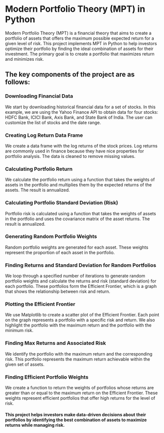 # Modern Portfolio Theory (MPT) in Python
Modern Portfolio Theory (MPT) is a financial theory that aims to create a portfolio of assets that offers the maximum possible expected return for a given level of risk. 
This project implements MPT in Python to help investors optimize their portfolio by finding the ideal combination of assets for their investment. 
The primary goal is to create a portfolio that maximizes return and minimizes risk. 

## The key components of the project are as follows:

### Downloading Financial Data
We start by downloading historical financial data for a set of stocks. In this example, we are using the Yahoo Finance API to obtain data for four stocks: HDFC Bank, ICICI Bank, Axis Bank, and State Bank of India. The user can customize the list of stocks and the date range.

### Creating Log Return Data Frame
We create a data frame with the log returns of the stock prices. Log returns are commonly used in finance because they have nice properties for portfolio analysis. The data is cleaned to remove missing values.

### Calculating Portfolio Return
We calculate the portfolio return using a function that takes the weights of assets in the portfolio and multiplies them by the expected returns of the assets. The result is annualized.

### Calculating Portfolio Standard Deviation (Risk)
Portfolio risk is calculated using a function that takes the weights of assets in the portfolio and uses the covariance matrix of the asset returns. The result is annualized.

### Generating Random Portfolio Weights
Random portfolio weights are generated for each asset. These weights represent the proportion of each asset in the portfolio.

### Finding Returns and Standard Deviation for Random Portfolios
We loop through a specified number of iterations to generate random portfolio weights and calculate the returns and risk (standard deviation) for each portfolio. These portfolios form the Efficient Frontier, which is a graph that shows the relationship between risk and return.

### Plotting the Efficient Frontier
We use Matplotlib to create a scatter plot of the Efficient Frontier. Each point on the graph represents a portfolio with a specific risk and return. We also highlight the portfolio with the maximum return and the portfolio with the minimum risk.

### Finding Max Returns and Associated Risk
We identify the portfolio with the maximum return and the corresponding risk. This portfolio represents the maximum return achievable within the given set of assets.

### Finding Efficient Portfolio Weights
We create a function to return the weights of portfolios whose returns are greater than or equal to the maximum return on the Efficient Frontier. These weights represent efficient portfolios that offer high returns for the level of risk.

#### This project helps investors make data-driven decisions about their portfolios by identifying the best combination of assets to maximize returns while managing risk.
